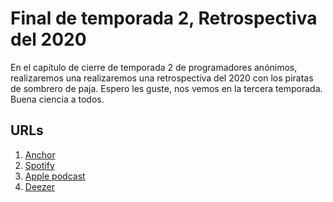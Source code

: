 # Final de temporada 2, Retrospectiva del 2020

En el capítulo de cierre de temporada 2 de programadores anónimos, realizaremos una realizaremos una retrospectiva del 2020 con los piratas de sombrero de paja. Espero les guste, nos vemos en la tercera temporada. Buena ciencia a todos.

## URLs

1. [Anchor](https://anchor.fm/programadores-anonimos/episodes/Final-de-temporada-2--Retrospectiva-del-2020-eoq0oq/a-a4alutg)
2. [Spotify](https://open.spotify.com/episode/3AU29APyl3nWwXbEiVPQYl?si=zW82ZB17TaWDyCdhUyLlvg)
3. [Apple podcast](https://podcasts.apple.com/co/podcast/final-de-temporada-2-retrospectiva-del-2020/id1516132125?i=1000504953301)
4. [Deezer](https://www.deezer.com/search/programadores%20anonimos)
